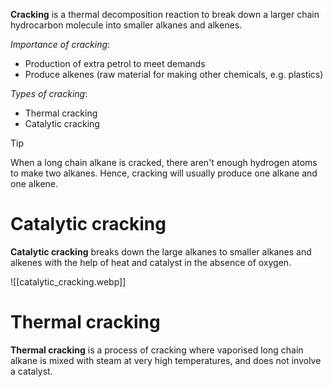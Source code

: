**Cracking** is a thermal decomposition reaction to break down a larger chain hydrocarbon molecule into <span class="hi-blue">smaller alkanes and alkenes</span>.

*Importance of cracking*:
- Production of extra petrol to meet demands
- Produce alkenes (raw material for making other chemicals, e.g. plastics)

*Types of cracking*:
- Thermal cracking
- Catalytic cracking

> [!tip]
> When a long chain alkane is cracked, there aren't enough hydrogen atoms to make two alkanes. Hence, cracking will usually <span class="hi-green">produce one alkane and one alkene</span>.

# Catalytic cracking
**Catalytic cracking** breaks down the large alkanes to <span class="hi-blue">smaller alkanes and alkenes</span> with the help of <span class="hi-blue">heat and catalyst</span> in the <span class="hi-green">absence of oxygen</span>.

![[catalytic_cracking.webp]]

# Thermal cracking
**Thermal cracking** is a process of cracking where vaporised long chain alkane is mixed with steam at very high temperatures, and does not involve a catalyst.
